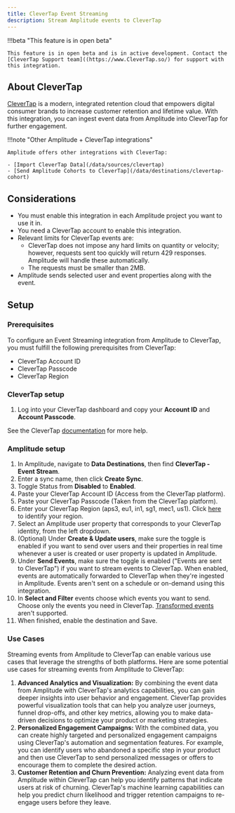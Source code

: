 ```yaml
---
title: CleverTap Event Streaming
description: Stream Amplitude events to CleverTap
---
```


!!!beta "This feature is in open beta"

    This feature is in open beta and is in active development. Contact the [CleverTap Support team]((https://www.CleverTap.so/) for support with this integration.

## About CleverTap
                                                                                                                                                                                                                                             
[CleverTap](https://www.CleverTap.com) is a modern, integrated retention cloud that empowers digital consumer brands to increase customer retention and lifetime value. With this integration, you can ingest event data from Amplitude into CleverTap for further engagement.

!!!note "Other Amplitude + CleverTap integrations"

    Amplitude offers other integrations with CleverTap:

    - [Import CleverTap Data](/data/sources/clevertap)
    - [Send Amplitude Cohorts to CleverTap](/data/destinations/clevertap-cohort)

## Considerations

- You must enable this integration in each Amplitude project you want to use it in.
- You need a CleverTap account to enable this integration.
- Relevant limits for CleverTap events are:
    - CleverTap does not impose any hard limits on quantity or velocity; however, requests sent too quickly will return 429 responses. Amplitude will handle these automatically. 
    - The requests must be smaller than 2MB.
- Amplitude sends selected user and event properties along with the event.

## Setup

### Prerequisites

To configure an Event Streaming integration from Amplitude to CleverTap, you must fulfill the following prerequisites from CleverTap:

- CleverTap Account ID
- CleverTap Passcode
- CleverTap Region

### CleverTap setup

1. Log into your CleverTap dashboard and copy your **Account ID** and **Account Passcode**.

See the CleverTap [documentation](https://www.google.com/url?q=https://docs.clevertap.com/docs/amplitude-cohort-import%23find-clevertap-project-details&sa=D&source=docs&ust=1692357152443535&usg=AOvVaw06TN-OkFNB19149ulkPqjM) for more help.

### Amplitude setup

1. In Amplitude, navigate to **Data Destinations**, then find **CleverTap - Event Stream**.
2. Enter a sync name, then click **Create Sync**.
3. Toggle Status from **Disabled** to **Enabled**.
4. Paste your CleverTap Account ID (Access from the CleverTap platform).
5. Paste your CleverTap Passcode (Taken from the CleverTap platform).
6. Enter your CleverTap Region (aps3, eu1, in1, sg1, mec1, us1). Click [here](https://developer.clevertap.com/docs/idc#api) to identify your region.
7. Select an Amplitude user property that corresponds to your CleverTap identity, from the left dropdown.
8. (Optional) Under **Create & Update users**, make sure the toggle is enabled if you want to send over users and their properties in real time whenever a user is created or user property is updated in Amplitude.
9. Under **Send Events**, make sure the toggle is enabled ("Events are sent to CleverTap") if you want to stream events to CleverTap. When enabled, events are automatically forwarded to CleverTap when they're ingested in Amplitude. Events aren't sent on a schedule or on-demand using this integration.
10. In **Select and Filter** events choose which events you want to send. Choose only the events you need in CleverTap. [Transformed events](https://www.google.com/url?q=https://help.amplitude.com/hc/en-us/articles/5913315221915-Transformations-Retroactively-modify-your-event-data-structure%23:~:text%3DAmplitude%2520Data%27s%2520transformations%2520feature%2520allows,them%2520to%2520all%2520historical%2520data.&sa=D&source=docs&ust=1692357097348525&usg=AOvVaw227AdCLFf9uo9MvuP2FKqY) aren't supported.
11. When finished, enable the destination and Save.

### Use Cases

Streaming events from Amplitude to CleverTap can enable various use cases that leverage the strengths of both platforms. Here are some potential use cases for streaming events from Amplitude to CleverTap:

1. **Advanced Analytics and Visualization:** By combining the event data from Amplitude with CleverTap's analytics capabilities, you can gain deeper insights into user behavior and engagement. CleverTap provides powerful visualization tools that can help you analyze user journeys, funnel drop-offs, and other key metrics, allowing you to make data-driven decisions to optimize your product or marketing strategies.
2. **Personalized Engagement Campaigns:** With the combined data, you can create highly targeted and personalized engagement campaigns using CleverTap's automation and segmentation features. For example, you can identify users who abandoned a specific step in your product and then use CleverTap to send personalized messages or offers to encourage them to complete the desired action.
3. **Customer Retention and Churn Prevention:** Analyzing event data from Amplitude within CleverTap can help you identify patterns that indicate users at risk of churning. CleverTap's machine learning capabilities can help you predict churn likelihood and trigger retention campaigns to re-engage users before they leave.
